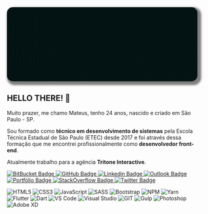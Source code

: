 <!-- NAME/TITLE -->
<p align="center">
	<img alt="Mateus Daniel Front End Developer" loading="lazy" src="./assets/cover.gif" style="border-radius: 15px; box-shadow: 5px 5px 5px 5px rgba(0,0,0,.5);" title="Mateus Daniel - Front End Developer">
</p>

## HELLO THERE! 👋

Muito prazer, me chamo Mateus, tenho 24 anos, nascido e criado em São Paulo - SP.

Sou formado como **técnico em desenvolvimento de sistemas** pela Escola Técnica Estadual de São Paulo (ETEC) desde 2017 e foi através dessa formação que me encontrei profissionalmente como **desenvolvedor front-end**.

Atualmente trabalho para a agência **Tritone Interactive**.

<!-- SOCIAL -->
<p align="left">
  <a href="https://bitbucket.org/MateusDanieel/" target="_black">
    <img alt="BitBucket Badge" src="https://img.shields.io/badge/Bitbucket-330F63?style=for-the-badge&logo=bitbucket&logoColor=white" title="BitBucket" />
  </a>
  <a href="https://github.com/MateusDanieel" target="_black">
    <img alt="GitHub Badge" src="https://img.shields.io/badge/GitHub-100000?style=for-the-badge&logo=github&logoColor=white" title="GitHub" />
  </a>
  <a href="https://www.linkedin.com/in/mateusdanieel/" target="_black">
    <img alt="Linkedin Badge" src="https://img.shields.io/badge/LinkedIn-0077B5?style=for-the-badge&logo=linkedin&logoColor=white" title="Linkedin" />
  </a>
	<a href="mailto:mateusdaniiel@live.com" target="_black">
    <img alt="Outlook Badge" src="https://img.shields.io/badge/Microsoft_Outlook-0078D4?style=for-the-badge&logo=microsoft-outlook&logoColor=white" title="E-mail | Outlook" />
  </a>
  <a href="https://mateusdanieel.github.io/" target="_black">
    <img alt="Portfólio Badge" src="https://img.shields.io/badge/Portfólio-323330?style=for-the-badge&logo=google-chrome&logoColor=white" title="Portfólio" />
  </a>
  <a href="https://pt.stackoverflow.com/users/175751/mateus-daniel" target="_black">
    <img alt="StackOverflow Badge" src="https://img.shields.io/badge/Stack_Overflow-FE7A16?style=for-the-badge&logo=stack-overflow&logoColor=white" title="SOpt" />
  </a>
	<a href="https://twitter.com/mateusdanieel" target="_black">
    <img alt="Twitter Badge" src="https://img.shields.io/badge/Twitter-1DA1F2?style=for-the-badge&logo=twitter&logoColor=white" title="Twitter" />
  </a>
</p>

<!-- STACKS & SKILLS -->
<p align="left">
	<img alt="HTML5" src="https://img.shields.io/badge/HTML5-E34F26?style=for-the-badge&logo=html5&logoColor=white" title="HTML5" />
	<img alt="CSS3" src="https://img.shields.io/badge/CSS3-1572B6?style=for-the-badge&logo=css3&logoColor=white" title="CSS3" />
  <img alt="JavaScript" src="https://img.shields.io/badge/JavaScript-323330?style=for-the-badge&logo=javascript&logoColor=F7DF1E" title="JavaScript" />
  <img alt="SASS" src="https://img.shields.io/badge/Sass-CC6699?style=for-the-badge&logo=sass&logoColor=white" title="SASS" />
  <img alt="Bootstrap" src="https://img.shields.io/badge/Bootstrap-563D7C?style=for-the-badge&logo=bootstrap&logoColor=white" title="Bootstrap" />
  <img alt="NPM" src="https://img.shields.io/badge/npm-CB3837?style=for-the-badge&logo=npm&logoColor=white" title="NPM" />
  <img alt="Yarn" src="https://img.shields.io/badge/Yarn-2C8EBB?style=for-the-badge&logo=yarn&logoColor=white" title="Yarn" />
  <img alt="Flutter" src="https://img.shields.io/badge/Flutter-02569B?style=for-the-badge&logo=flutter&logoColor=white" title="Flutter" />
  <img alt="Dart" src="https://img.shields.io/badge/Dart-0175C2?style=for-the-badge&logo=dart&logoColor=white" title="Dart" />
  <img alt="VS Code" src="https://img.shields.io/badge/Visual_Studio_Code-0078D4?style=for-the-badge&logo=visual%20studio%20code&logoColor=white" title="VS Code" />
  <img alt="Visual Studio" src="https://img.shields.io/badge/Visual_Studio_2019-5C2D91?style=for-the-badge&logo=visual%20studio&logoColor=white" title="Visual Studio" />
  <img alt="GIT" src="https://img.shields.io/badge/Git-F05032?style=for-the-badge&logo=git&logoColor=white" title="GIT" />
  <img alt="Gulp" src="https://img.shields.io/badge/Gulp.js-CF4647?style=for-the-badge&logo=gulp&logoColor=white" title="Gulp" />
  <img alt="Photoshop" src="https://img.shields.io/badge/Photoshop-31A8FF?style=for-the-badge&logo=adobe-photoshop&logoColor=white" title="Photoshop" />
  <img alt="Adobe XD" src="https://img.shields.io/badge/Adobe_XD-FF61F6?style=for-the-badge&logo=adobe-xd&logoColor=white" title="Adobe XD" />
</p>
